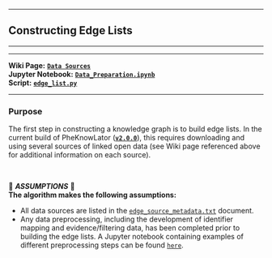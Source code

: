 ***
## Constructing Edge Lists  
***
***

**Wiki Page:** **[`Data Sources`](https://github.com/callahantiff/PheKnowLator/wiki/v2-Data-Sources#data-sources)**  
**Jupyter Notebook:** **[`Data_Preparation.ipynb`](https://github.com/callahantiff/PheKnowLator/blob/master/Data_Preparation.ipynb)**  
**Script:** **[`edge_list.py`](https://github.com/callahantiff/PheKnowLator/blob/master/pkt_kg/edge_list.py)** 

___

### Purpose
The first step in constructing a knowledge graph is to build edge lists. In the current build of PheKnowLator (**[`v2.0.0`](https://github.com/callahantiff/PheKnowLator/wiki/v2.0.0)**), this requires downloading and using several sources of linked open data (see Wiki page referenced above for additional information on each source). 

<br>

🛑 *<b>ASSUMPTIONS</b>* 🛑  
**The algorithm makes the following assumptions:**
- All data sources are listed in the [`edge_source_metadata.txt`](https://github.com/callahantiff/PheKnowLator/blob/master/resources/edge_data/edge_source_metadata.txt) document.  
- Any data preprocessing, including the development of identifier mapping and evidence/filtering data, has been completed prior to building the edge lists. A Jupyter notebook containing examples of different preprocessing steps can be found [`here`](https://github.com/callahantiff/PheKnowLator/blob/master/Data_Preparation.ipynb).  
